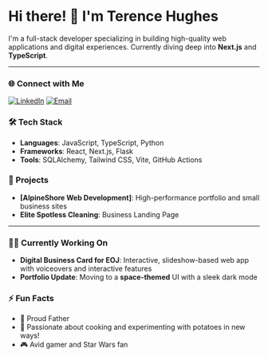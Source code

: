 # Hi there! 👋 I'm Terence Hughes

I'm a full-stack developer specializing in building high-quality web applications and digital experiences. Currently diving deep into **Next.js** and **TypeScript**.

---

### 🌐 Connect with Me

[![LinkedIn](https://img.shields.io/badge/LinkedIn-TerenceHughes-blue?style=flat&logo=linkedin)](https://www.linkedin.com/in/terence-hughes-27204128a/)
[![Email](https://img.shields.io/badge/Email-terencehughes450@gmail.com-red?style=flat&logo=gmail)](mailto:terencehughes450@gmail.com)

### 🛠 Tech Stack

- **Languages**: JavaScript, TypeScript, Python
- **Frameworks**: React, Next.js, Flask
- **Tools**: SQLAlchemy, Tailwind CSS, Vite, GitHub Actions

### 🚀 Projects

- **[AlpineShore Web Development]**: High-performance portfolio and small business sites
- **Elite Spotless Cleaning**: Business Landing Page

---

### 👨‍💻 Currently Working On

- **Digital Business Card for EOJ**: Interactive, slideshow-based web app with voiceovers and interactive features
- **Portfolio Update**: Moving to a **space-themed** UI with a sleek dark mode

### ⚡ Fun Facts

- 🥇 Proud Father
- 🍟 Passionate about cooking and experimenting with potatoes in new ways!
- 🎮 Avid gamer and Star Wars fan
  



